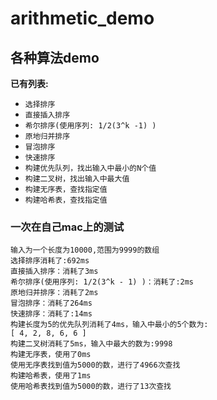 # arithmetic_demo

## 各种算法demo

__已有列表:__

* `选择排序`
* `直接插入排序`
* `希尔排序(使用序列: 1/2(3^k -1) )`
* `原地归并排序`
* `冒泡排序`
* `快速排序`
* `构建优先队列，找出输入中最小的N个值`
* `构建二叉树，找出输入中最大值`
* `构建无序表，查找指定值`
* `构建哈希表，查找指定值`

### 一次在自己mac上的测试
```
输入为一个长度为10000,范围为9999的数组
选择排序消耗了:692ms
直接插入排序：消耗了3ms
希尔排序(使用序列: 1/2(3^k - 1) )：消耗了:2ms
原地归并排序：消耗了2ms
冒泡排序：消耗了264ms
快速排序：消耗了:14ms
构建长度为5的优先队列消耗了4ms，输入中最小的5个数为:
[ 4, 2, 8, 6, 6 ]
构建二叉树消耗了5ms，输入中最大的数为:9998
构建无序表，使用了0ms
使用无序表找到值为5000的数，进行了4966次查找
构建哈希表，使用了1ms
使用哈希表找到值为5000的数，进行了13次查找
```